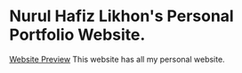# Nurul Hafiz Likhon's Personal Portfolio Website.

[Website Preview](./demo.jpeg)
This website has all my personal website.

